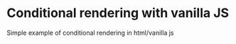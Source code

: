 # Conditional rendering with vanilla JS

Simple example of conditional rendering in html/vanilla js
